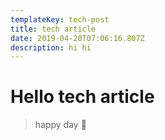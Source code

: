 ```yaml
---
templateKey: tech-post
title: tech article
date: 2019-04-20T07:06:16.807Z
description: hi hi
---
```

# Hello tech article

> happy day 🙂
